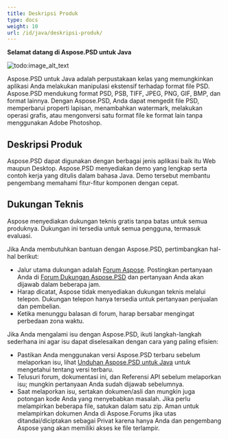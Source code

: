 ```yaml
---
title: Deskripsi Produk
type: docs
weight: 10
url: /id/java/deskripsi-produk/
---
```


**Selamat datang di Aspose.PSD untuk Java**

![todo:image_alt_text](product-description_1)

Aspose.PSD untuk Java adalah perpustakaan kelas yang memungkinkan aplikasi Anda melakukan manipulasi ekstensif terhadap format file PSD. Aspose.PSD mendukung format PSD, PSB, TIFF, JPEG, PNG, GIF, BMP, dan format lainnya. Dengan Aspose.PSD, Anda dapat mengedit file PSD, memperbarui properti lapisan, menambahkan watermark, melakukan operasi grafis, atau mengonversi satu format file ke format lain tanpa menggunakan Adobe Photoshop.

## **Deskripsi Produk**
Aspose.PSD dapat digunakan dengan berbagai jenis aplikasi baik itu Web maupun Desktop. Aspose.PSD menyediakan demo yang lengkap serta contoh kerja yang ditulis dalam bahasa Java. Demo tersebut membantu pengembang memahami fitur-fitur komponen dengan cepat.

## **Dukungan Teknis**
Aspose menyediakan dukungan teknis gratis tanpa batas untuk semua produknya. Dukungan ini tersedia untuk semua pengguna, termasuk evaluasi.

Jika Anda membutuhkan bantuan dengan Aspose.PSD, pertimbangkan hal-hal berikut:

- Jalur utama dukungan adalah [Forum Aspose](https://forum.aspose.com/). Postingkan pertanyaan Anda di [Forum Dukungan Aspose.PSD](https://forum.aspose.com/c/psd) dan pertanyaan Anda akan dijawab dalam beberapa jam.
- Harap dicatat, Aspose tidak menyediakan dukungan teknis melalui telepon. Dukungan telepon hanya tersedia untuk pertanyaan penjualan dan pembelian.
- Ketika menunggu balasan di forum, harap bersabar mengingat perbedaan zona waktu.

Jika Anda mengalami isu dengan Aspose.PSD, ikuti langkah-langkah sederhana ini agar isu dapat diselesaikan dengan cara yang paling efisien:

- Pastikan Anda menggunakan versi Aspose.PSD terbaru sebelum melaporkan isu, lihat [Unduhan Aspose.PSD untuk Java](https://releases.aspose.com/java/repo/com/aspose/aspose-psd/) untuk mengetahui tentang versi terbaru.
- Telusuri forum, dokumentasi ini, dan Referensi API sebelum melaporkan isu; mungkin pertanyaan Anda sudah dijawab sebelumnya.
- Saat melaporkan isu, sertakan dokumen/asli dan mungkin juga potongan kode Anda yang menyebabkan masalah. Jika perlu melampirkan beberapa file, satukan dalam satu zip. Aman untuk melampirkan dokumen Anda di Aspose.Forums jika utas ditandai/diciptakan sebagai Privat karena hanya Anda dan pengembang Aspose yang akan memiliki akses ke file terlampir.
